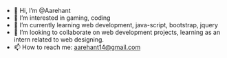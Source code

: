 - 👋 Hi, I’m @Aarehant
- 👀 I’m interested in gaming, coding
- 🌱 I’m currently learning web development, java-script, bootstrap, jquery
- 💞️ I’m looking to collaborate on web development projects, learning as an intern related to web designing.
- 📫 How to reach me: aarehant14@gmail.com

<!---
Aarehant/Aarehant is a ✨ special ✨ repository because its `README.md` (this file) appears on your GitHub profile.
You can click the Preview link to take a look at your changes.
--->
